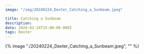 ```yaml
---
image: "/img/20240224_Dexter_Catching_a_Sunbeam.jpeg"

title: Catching a Sunbeam
description: 
date: 2024-02-24T15:00:00.000Z
tags: Dexter
---
```

{% image "./20240224_Dexter_Catching_a_Sunbeam.jpeg", "" %}
